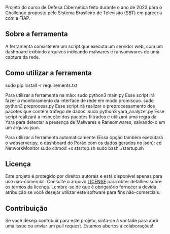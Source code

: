 Projeto do curso de Defesa Cibernética feito durante o ano de 2023 para o Challenge proposto pelo Sistema Brasileiro de Televisão (SBT) em parceria com a FIAP.

## Sobre a ferramenta
A ferramenta consiste em um script que executa um servidor web, com um dashboard exibindo arquivos indicando malwares e ransomwares de uma captura da rede. 

## Como utilizar a ferramenta

sudo pip install -r requirements.txt

Para utilizar a ferramenta na mão:
    sudo python3 main.py
        Esse script irá fazer o monitoramento da interface de rede em modo promíscuo.
    sudo python3 preprocess.py
        Esse script irá realizar o preprocessamento dos pacotes que contém tráfego de dados.
    sudo python3 yara_analyzer.py
        Esse script realizará a inspeção dos pacotes filtrados e utilizará uma regra da Yara para detectar a presença de Malwares e Ransomwares, salvando-o em um arquivo json.

Para utilizar a ferramenta automaticamente (Essa opção também executará o webserver.py, o dashboard do Porão com os dados gerados no json):
    cd NetworkMonitor
    sudo chmod +x startup.sh
    sudo bash ./startup.sh


## Licença

Este projeto é protegido por direitos autorais e está disponível apenas para uso não-comercial. Consulte o arquivo [LICENSE](LICENSE) para obter detalhes sobre os termos da licença. Lembre-se de que é obrigatório fornecer a devida atribuição se você desejar utilizar este software para fins não-comerciais.

## Contribuição

Se você deseja contribuir para este projeto, sinta-se à vontade para abrir uma issue ou enviar um pull request. Estamos abertos a colaborações!

